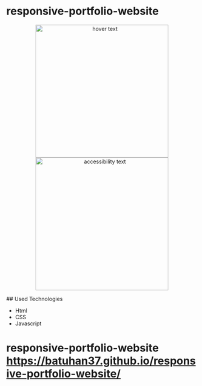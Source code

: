 # responsive-portfolio-website

<p align="center">
  <img src="https://r.resimlink.com/xig2vrjcbmy.png" width="350" title="hover text">
  <img src="https://r.resimlink.com/xig2vrjcbmy.png" width="350" alt="accessibility text">
</p>
## Used Technologies

* Html
* CSS
* Javascript
# responsive-portfolio-website https://batuhan37.github.io/responsive-portfolio-website/

